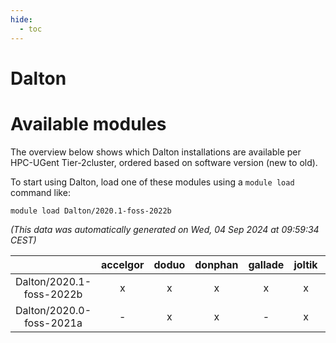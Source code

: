 ```yaml
---
hide:
  - toc
---
```


Dalton
======

# Available modules


The overview below shows which Dalton installations are available per HPC-UGent Tier-2cluster, ordered based on software version (new to old).

To start using Dalton, load one of these modules using a `module load` command like:

```shell
module load Dalton/2020.1-foss-2022b
```

*(This data was automatically generated on Wed, 04 Sep 2024 at 09:59:34 CEST)*  

| |accelgor|doduo|donphan|gallade|joltik|shinx|skitty|
| :---: | :---: | :---: | :---: | :---: | :---: | :---: | :---: |
|Dalton/2020.1-foss-2022b|x|x|x|x|x|x|x|
|Dalton/2020.0-foss-2021a|-|x|x|-|x|-|x|
